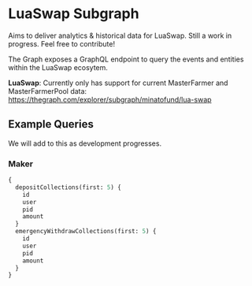 # LuaSwap Subgraph

Aims to deliver analytics & historical data for LuaSwap. Still a work in progress. Feel free to contribute!

The Graph exposes a GraphQL endpoint to query the events and entities within the LuaSwap ecosytem.

**LuaSwap**: Currently only has support for current MasterFarmer and MasterFarmerPool data: https://thegraph.com/explorer/subgraph/minatofund/lua-swap

## Example Queries

We will add to this as development progresses.

### Maker

```graphql
{
  depositCollections(first: 5) {
    id
    user
    pid
    amount
  }
  emergencyWithdrawCollections(first: 5) {
    id
    user
    pid
    amount
  }
}
```
